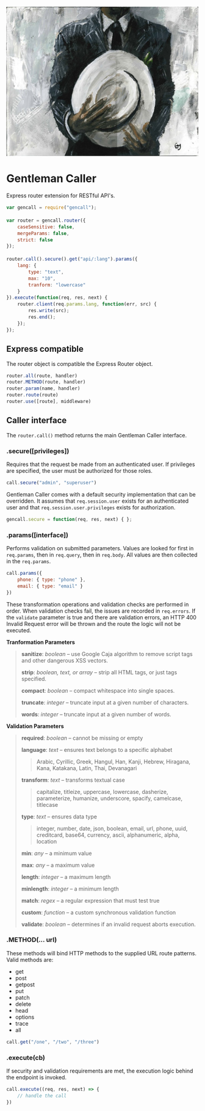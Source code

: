 ![Gentleman Caller](/gc.jpg "Gentleman Caller")

# Gentleman Caller

Express router extension for RESTful API's.

```javascript
var gencall = require("gencall");

var router = gencall.router({ 
    caseSensitive: false,
    mergeParams: false,
    strict: false
});

router.call().secure().get("api/:lang").params({
    lang: {
        type: "text",
        max: "10",
        tranform: "lowercase"
    }
}).execute(function(req, res, next) {
    router.client(req.params.lang, function(err, src) {
        res.write(src);
        res.end();
    });
});
```

## Express compatible

The router object is compatible the Express Router object.  

```javascript
router.all(route, handler)
router.METHOD(route, handler)
router.param(name, handler)
router.route(route)
router.use([route], middleware)
```

## Caller interface

The `router.call()` method returns the main Gentleman Caller interface.

### .secure([privileges])

Requires that the request be made from an authenticated user.  If privileges are specified, the user must be authorized for those roles.

```javascript
call.secure("admin", "superuser")
```

Gentleman Caller comes with a default security implementation that can be overridden.  It assumes that `req.session.user` exists for an authenticated user and that `req.session.user.privileges` exists for authorization.

```javascript
gencall.secure = function(req, res, next) { };
```

### .params([interface])

Performs validation on submitted parameters.  Values are looked for first in `req.params`, then in `req.query`, then in `req.body`.  All values are then collected in the `req.params`.

```javascript
call.params({
    phone: { type: "phone" },
    email: { type: "email" }
})
```

These transformation operations and validation checks are performed in order.  When validation checks fail, the issues are recorded in `req.errors`.  If the `validate` parameter is true and there are validation errors, an HTTP 400 Invalid Request error will be thrown and the route the logic will not be executed.

__Tranformation Parameters__

> __sanitize__: *boolean* – use Google Caja algorithm to remove script tags and other dangerous XSS vectors.
>
> __strip__: *boolean, text, or array* – strip all HTML tags, or just tags specified.
>
> __compact__: *boolean* – compact whitespace into single spaces.
>
> __truncate__: *integer* – truncate input at a given number of characters.
>
> __words__: *integer* – truncate input at a given number of words.

__Validation Parameters__

> __required__: *boolean* – cannot be missing or empty
>
> __language__: *text* – ensures text belongs to a specific alphabet
> > Arabic, Cyrillic, Greek, Hangul, Han, Kanji, Hebrew, Hiragana, Kana, Katakana, Latin, Thai, Devanagari
>
> __transform__: *text* – transforms textual case
> > capitalize, titleize, uppercase, lowercase, dasherize, parameterize, humanize, underscore, spacify, camelcase, titlecase
>
> __type__: *text* – ensures data type
> > integer, number, date, json, boolean, email, url, phone, uuid, creditcard, base64, currency, ascii, alphanumeric, alpha, location
>
> __min__: *any* – a minimum value
>
> __max__: *any* – a maximum value
>
> __length__: *integer* – a maximum length
>
> __minlength__: *integer* – a minimum length
>
> __match__: *regex* – a regular expression that must test true
>
> __custom__: *function* – a custom synchronous validation function
>
> __validate__: *boolean* – determines if an invalid request aborts execution.

### .METHOD(... url)

These methods will bind HTTP methods to the supplied URL route patterns.  Valid methods are:

* get
* post
* getpost
* put
* patch
* delete
* head
* options
* trace
* all

```javascript
call.get("/one", "/two", "/three")
```

### .execute(cb)

If security and validation requirements are met, the execution logic behind the endpoint is invoked.

```javascript
call.execute((req, res, next) => {
    // handle the call
})
```